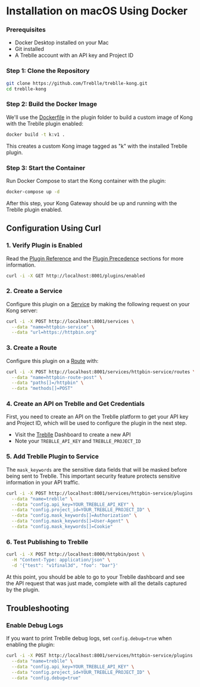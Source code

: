 # Installation on macOS Using Docker

### Prerequisites
- Docker Desktop installed on your Mac
- Git installed
- A Treblle account with an API key and Project ID

### Step 1: Clone the Repository
```bash
git clone https://github.com/Treblle/treblle-kong.git
cd treblle-kong
```

### Step 2: Build the Docker Image

We'll use the [Dockerfile](https://github.com/Treblle/treblle-kong/blob/main/Dockerfile) in the plugin folder to build a custom image of Kong with the Treblle plugin enabled:

```bash
docker build -t k:v1 .
```

This creates a custom Kong image tagged as "k" with the installed Treblle plugin.

### Step 3: Start the Container

Run Docker Compose to start the Kong container with the plugin:

```bash
docker-compose up -d
```
After this step, your Kong Gateway should be up and running with the Treblle plugin enabled.

## Configuration Using Curl

### 1. Verify Plugin is Enabled

Read the [Plugin Reference](https://docs.konghq.com/gateway-oss/2.4.x/admin-api/#add-plugin) and the [Plugin Precedence](https://docs.konghq.com/gateway-oss/2.4.x/admin-api/#precedence) sections for more information.

```bash
curl -i -X GET http://localhost:8001/plugins/enabled
```

### 2. Create a Service

Configure this plugin on a [Service](https://docs.konghq.com/gateway-oss/2.4.x/admin-api/#service-object) by making the following request on your Kong server:

```bash
curl -i -X POST http://localhost:8001/services \
  --data "name=httpbin-service" \
  --data "url=https://httpbin.org"
```

### 3. Create a Route

Configure this plugin on a [Route](https://docs.konghq.com/gateway-oss/2.4.x/admin-api/#route-object) with:

```bash
curl -i -X POST http://localhost:8001/services/httpbin-service/routes \
  --data "name=httpbin-route-post" \
  --data "paths[]=/httpbin" \
  --data "methods[]=POST"
```

### 4. Create an API on Treblle and Get Credentials

First, you need to create an API on the Treblle platform to get your API key and Project ID, which will be used to configure the plugin in the next step.

- Visit the [Treblle](treblle.com) Dashboard to create a new API
- Note your `TREBLLE_API_KEY` and `TREBLLE_PROJECT_ID`

### 5. Add Treblle Plugin to Service

The `mask_keywords` are the sensitive data fields that will be masked before being sent to Treblle. This important security feature protects sensitive information in your API traffic.

```bash
curl -i -X POST http://localhost:8001/services/httpbin-service/plugins \
  --data "name=treblle" \
  --data "config.api_key=YOUR_TREBLLE_API_KEY" \
  --data "config.project_id=YOUR_TREBLLE_PROJECT_ID" \
  --data "config.mask_keywords[]=Authorization" \
  --data "config.mask_keywords[]=User-Agent" \
  --data "config.mask_keywords[]=Cookie"
```

### 6. Test Publishing to Treblle
```bash
curl -i -X POST http://localhost:8000/httpbin/post \
  -H "Content-Type: application/json" \
  -d '{"test": "v1final3d", "foo": "bar"}'
```

At this point, you should be able to go to your Treblle dashboard and see the API request that was just made, complete with all the details captured by the plugin.

## Troubleshooting

### Enable Debug Logs
If you want to print Treblle debug logs, set `config.debug=true` when enabling the plugin:

```bash
curl -i -X POST http://localhost:8001/services/httpbin-service/plugins \
  --data "name=treblle" \
  --data "config.api_key=YOUR_TREBLLE_API_KEY" \
  --data "config.project_id=YOUR_TREBLLE_PROJECT_ID" \
  --data "config.debug=true"
```
